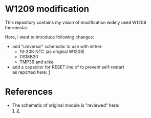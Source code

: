 # W1209 modification

This repository contains my vision of modification widely used W1209 thermostat.

Here, I want to introduce following changes:
- add "universal" schematic to use with either:
  - 10-20K NTC (as original W1209)
  - DS18B20
  - TMP36 and alike
- add a capacitor for RESET line of to prevent self-restart\
  as reported here: [1](https://sampawno.ru/viewtopic.php?f=120&t=13251)

# References
- The schematic of original module is "reviewed" here: \
  [1](https://chinese-electronics-products-tested.blogspot.com/p/w1209-temperature-controller-tested.html),
  [2](http://www.mastervintik.ru/obzor-tsifrovogo-modulya-termoregulyatora-w1209/),
